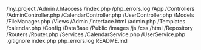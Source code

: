 /my_project
	/Admin
	   /.htaccess
	   /index.php
	   /php_errors.log
	/App
	   /Controllers
	      /AdminController.php
	      /CalendarController.php
	      /UserController.php
	   /Models
	      /FileManager.php
	   /Views
	      /Admin
	         /interface.html
		 /admin.php
	      /Templates
	         /calendar.php
	/Config
	/DataBase
	/Public
	   /images
	   /js
	   /css
	   /html
	/Repository
	/Routers
	   /Router.php
	/Services
	   /CalendarService.php
	   /UserService.php
	.gitignore
	index.php
	php_errors.log
	README.md